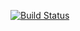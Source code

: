 [![Build Status](https://travis-ci.com/dannny10101/cse110lab5.svg?branc=master)](https://travis-ci.com/dannny10101/cse110lab5)
